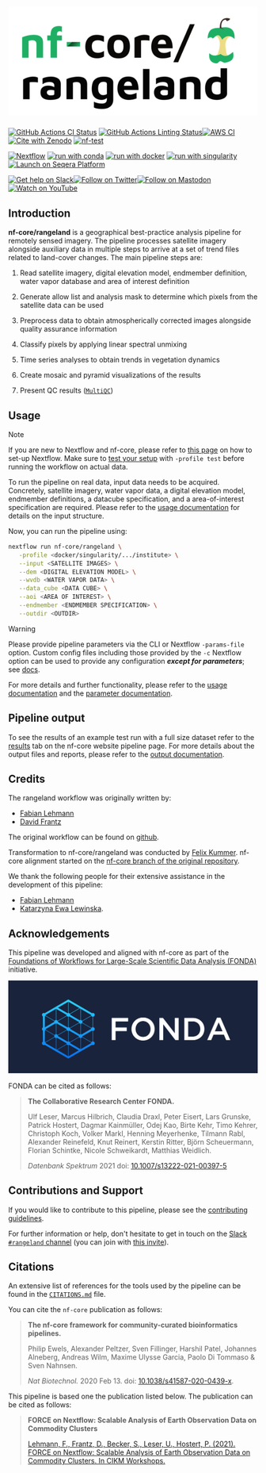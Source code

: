 <h1>
  <picture>
    <source media="(prefers-color-scheme: dark)" srcset="docs/images/nf-core-rangeland_logo_dark.png">
    <img alt="nf-core/rangeland" src="docs/images/nf-core-rangeland_logo_light.png">
  </picture>
</h1>

[![GitHub Actions CI Status](https://github.com/nf-core/rangeland/actions/workflows/ci.yml/badge.svg)](https://github.com/nf-core/rangeland/actions/workflows/ci.yml)
[![GitHub Actions Linting Status](https://github.com/nf-core/rangeland/actions/workflows/linting.yml/badge.svg)](https://github.com/nf-core/rangeland/actions/workflows/linting.yml)[![AWS CI](https://img.shields.io/badge/CI%20tests-full%20size-FF9900?labelColor=000000&logo=Amazon%20AWS)](https://nf-co.re/rangeland/results)[![Cite with Zenodo](http://img.shields.io/badge/DOI-10.5281/zenodo.XXXXXXX-1073c8?labelColor=000000)](https://doi.org/10.5281/zenodo.XXXXXXX)
[![nf-test](https://img.shields.io/badge/unit_tests-nf--test-337ab7.svg)](https://www.nf-test.com)

[![Nextflow](https://img.shields.io/badge/nextflow%20DSL2-%E2%89%A523.04.0-23aa62.svg)](https://www.nextflow.io/)
[![run with conda](http://img.shields.io/badge/run%20with-conda-3EB049?labelColor=000000&logo=anaconda)](https://docs.conda.io/en/latest/)
[![run with docker](https://img.shields.io/badge/run%20with-docker-0db7ed?labelColor=000000&logo=docker)](https://www.docker.com/)
[![run with singularity](https://img.shields.io/badge/run%20with-singularity-1d355c.svg?labelColor=000000)](https://sylabs.io/docs/)
[![Launch on Seqera Platform](https://img.shields.io/badge/Launch%20%F0%9F%9A%80-Seqera%20Platform-%234256e7)](https://cloud.seqera.io/launch?pipeline=https://github.com/nf-core/rangeland)

[![Get help on Slack](http://img.shields.io/badge/slack-nf--core%20%23rangeland-4A154B?labelColor=000000&logo=slack)](https://nfcore.slack.com/channels/rangeland)[![Follow on Twitter](http://img.shields.io/badge/twitter-%40nf__core-1DA1F2?labelColor=000000&logo=twitter)](https://twitter.com/nf_core)[![Follow on Mastodon](https://img.shields.io/badge/mastodon-nf__core-6364ff?labelColor=FFFFFF&logo=mastodon)](https://mstdn.science/@nf_core)[![Watch on YouTube](http://img.shields.io/badge/youtube-nf--core-FF0000?labelColor=000000&logo=youtube)](https://www.youtube.com/c/nf-core)

## Introduction

**nf-core/rangeland** is a geographical best-practice analysis pipeline for remotely sensed imagery. The pipeline processes satellite imagery alongside auxiliary data in multiple steps to arrive at a set of trend files related to land-cover changes. The main pipeline steps are:

1. Read satellite imagery, digital elevation model, endmember definition, water vapor database and area of interest definition
2. Generate allow list and analysis mask to determine which pixels from the satellite data can be used
3. Preprocess data to obtain atmospherically corrected images alongside quality assurance information
4. Classify pixels by applying linear spectral unmixing
5. Time series analyses to obtain trends in vegetation dynamics
6. Create mosaic and pyramid visualizations of the results

7. Present QC results ([`MultiQC`](http://multiqc.info/))

## Usage

> [!NOTE]
> If you are new to Nextflow and nf-core, please refer to [this page](https://nf-co.re/docs/usage/installation) on how to set-up Nextflow. Make sure to [test your setup](https://nf-co.re/docs/usage/introduction#how-to-run-a-pipeline) with `-profile test` before running the workflow on actual data.

To run the pipeline on real data, input data needs to be acquired. Concretely, satellite imagery, water vapor data, a digital elevation model, endmember definitions, a datacube specification, and a area-of-interest specification are required. Please refer to the [usage documentation](https://nf-co.re/rangeland/usage) for details on the input structure.

Now, you can run the pipeline using:

```bash
nextflow run nf-core/rangeland \
   -profile <docker/singularity/.../institute> \
   --input <SATELLITE IMAGES> \
   --dem <DIGITAL ELEVATION MODEL> \
   --wvdb <WATER VAPOR DATA> \
   --data_cube <DATA CUBE> \
   --aoi <AREA OF INTEREST> \
   --endmember <ENDMEMBER SPECIFICATION> \
   --outdir <OUTDIR>
```

> [!WARNING]
> Please provide pipeline parameters via the CLI or Nextflow `-params-file` option. Custom config files including those provided by the `-c` Nextflow option can be used to provide any configuration _**except for parameters**_;
> see [docs](https://nf-co.re/usage/configuration#custom-configuration-files).

For more details and further functionality, please refer to the [usage documentation](https://nf-co.re/rangeland/usage) and the [parameter documentation](https://nf-co.re/rangeland/parameters).

## Pipeline output

To see the results of an example test run with a full size dataset refer to the [results](https://nf-co.re/rangeland/results) tab on the nf-core website pipeline page.
For more details about the output files and reports, please refer to the
[output documentation](https://nf-co.re/rangeland/output).

## Credits

The rangeland workflow was originally written by:

- [Fabian Lehmann](https://github.com/Lehmann-Fabian)
- [David Frantz](https://github.com/davidfrantz)

The original workflow can be found on [github](https://github.com/CRC-FONDA/FORCE2NXF-Rangeland).

Transformation to nf-core/rangeland was conducted by [Felix Kummer](https://github.com/Felix-Kummer). nf-core alignment started on the [nf-core branch of the original repository](https://github.com/CRC-FONDA/FORCE2NXF-Rangeland/tree/nf-core).

We thank the following people for their extensive assistance in the development of this pipeline:

- [Fabian Lehmann](https://github.com/Lehmann-Fabian)
- [Katarzyna Ewa Lewinska](https://github.com/kelewinska).

## Acknowledgements

This pipeline was developed and aligned with nf-core as part of the [Foundations of Workflows for Large-Scale Scientific Data Analysis (FONDA)](https://fonda.hu-berlin.de/) initiative.

[![FONDA](docs/images/fonda_logo2_cropped.png)](https://fonda.hu-berlin.de/)

FONDA can be cited as follows:

> **The Collaborative Research Center FONDA.**
>
> Ulf Leser, Marcus Hilbrich, Claudia Draxl, Peter Eisert, Lars Grunske, Patrick Hostert, Dagmar Kainmüller, Odej Kao, Birte Kehr, Timo Kehrer, Christoph Koch, Volker Markl, Henning Meyerhenke, Tilmann Rabl, Alexander Reinefeld, Knut Reinert, Kerstin Ritter, Björn Scheuermann, Florian Schintke, Nicole Schweikardt, Matthias Weidlich.
>
> _Datenbank Spektrum_ 2021 doi: [10.1007/s13222-021-00397-5](https://doi.org/10.1007/s13222-021-00397-5)

## Contributions and Support

If you would like to contribute to this pipeline, please see the [contributing guidelines](.github/CONTRIBUTING.md).

For further information or help, don't hesitate to get in touch on the [Slack `#rangeland` channel](https://nfcore.slack.com/channels/rangeland) (you can join with [this invite](https://nf-co.re/join/slack)).

## Citations

<!-- TODO nf-core: Add citation for pipeline after first release. Uncomment lines below and update Zenodo doi and badge at the top of this file. -->
<!-- If you use nf-core/rangeland for your analysis, please cite it using the following doi: [10.5281/zenodo.XXXXXX](https://doi.org/10.5281/zenodo.XXXXXX) -->

An extensive list of references for the tools used by the pipeline can be found in the [`CITATIONS.md`](CITATIONS.md) file.

You can cite the `nf-core` publication as follows:

> **The nf-core framework for community-curated bioinformatics pipelines.**
>
> Philip Ewels, Alexander Peltzer, Sven Fillinger, Harshil Patel, Johannes Alneberg, Andreas Wilm, Maxime Ulysse Garcia, Paolo Di Tommaso & Sven Nahnsen.
>
> _Nat Biotechnol._ 2020 Feb 13. doi: [10.1038/s41587-020-0439-x](https://dx.doi.org/10.1038/s41587-020-0439-x).

This pipeline is based one the publication listed below. The publication can be cited as follows:

> **FORCE on Nextflow: Scalable Analysis of Earth Observation Data on Commodity Clusters**
>
> [Lehmann, F., Frantz, D., Becker, S., Leser, U., Hostert, P. (2021). FORCE on Nextflow: Scalable Analysis of Earth Observation Data on Commodity Clusters. In CIKM Workshops.](https://www.informatik.hu-berlin.de/de/forschung/gebiete/wbi/research/publications/2021/force_nextflow.pdf/@@download/file/force_nextflow.pdf)
